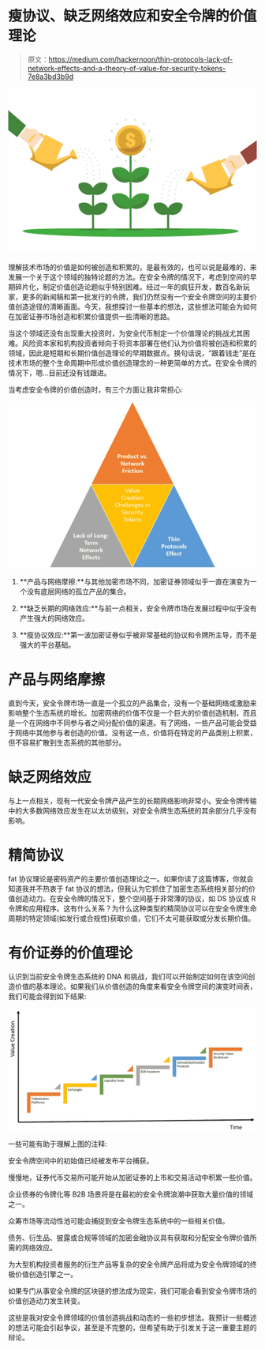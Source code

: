 # 瘦协议、缺乏网络效应和安全令牌的价值理论

> 原文：<https://medium.com/hackernoon/thin-protocols-lack-of-network-effects-and-a-theory-of-value-for-security-tokens-7e8a3bd3b9d>

![](img/eab00b07e490936f1a05082b1cbadaa6.png)

理解技术市场的价值是如何被创造和积累的，是最有效的，也可以说是最难的，来发展一个关于这个领域的独特论题的方法。在安全令牌的情况下，考虑到空间的早期碎片化，制定价值创造论题似乎特别困难。经过一年的疯狂开发，数百名新玩家，更多的新闻稿和第一批发行的令牌，我们仍然没有一个安全令牌空间的主要价值创造途径的清晰画面。今天，我想探讨一些基本的想法，这些想法可能会为如何在加密证券市场创造和积累价值提供一些清晰的思路。

当这个领域还没有出现重大投资时，为安全代币制定一个价值理论的挑战尤其困难。风险资本家和机构投资者倾向于将资本部署在他们认为价值将被创造和积累的领域，因此是短期和长期价值创造理论的早期数据点。换句话说，“跟着钱走”是在技术市场的整个生命周期中形成价值创造理念的一种更简单的方式。在安全令牌的情况下，嗯…目前还没有钱跟进。

当考虑安全令牌的价值创造时，有三个方面让我非常担心:

![](img/27e29d9cde639bdc4055742b355b2619.png)

1) **产品与网络摩擦:**与其他加密市场不同，加密证券领域似乎一直在演变为一个没有底层网络的孤立产品的集合。

2) **缺乏长期的网络效应:**与前一点相关，安全令牌市场在发展过程中似乎没有产生强大的网络效应。

3) **瘦协议效应:**第一波加密证券似乎被非常基础的协议和令牌所主导，而不是强大的平台基础。

# 产品与网络摩擦

直到今天，安全令牌市场一直是一个孤立的产品集合，没有一个基础网络或激励来影响整个生态系统的增长。加密网络的价值不仅是一个巨大的价值创造机制，而且是一个在网络中不同参与者之间分配价值的渠道。有了网络，一些产品可能会受益于网络中其他参与者创造的价值。没有这一点，价值将在特定的产品类别上积累，但不容易扩散到生态系统的其他部分。

# 缺乏网络效应

与上一点相关，现有一代安全令牌产品产生的长期网络影响非常小。安全令牌传输中的大多数网络效应发生在以太坊级别，对安全令牌生态系统的其余部分几乎没有影响。

# 精简协议

fat 协议理论是密码资产的主要价值创造理论之一。如果你读了这篇博客，你就会知道我并不热衷于 fat 协议的想法，但我认为它抓住了加密生态系统相关部分的价值创造动力。在安全令牌的情况下，整个空间基于非常薄的协议，如 DS 协议或 R 令牌和应用程序。这有什么关系？为什么这种类型的精简协议可以在安全令牌生命周期的特定领域(如发行或合规性)获取价值，它们不太可能获取或分发长期价值。

# 有价证券的价值理论

认识到当前安全令牌生态系统的 DNA 和挑战，我们可以开始制定如何在该空间创造价值的基本理论。如果我们从价值创造的角度来看安全令牌空间的演变时间表，我们可能会得到如下结果:

![](img/7665c4980042b8d1a99f8425474ea71c.png)

一些可能有助于理解上图的注释:

安全令牌空间中的初始值已经被发布平台捕获。

慢慢地，证券代币交易所可能开始从加密证券的上市和交易活动中积累一些价值。

企业债券的令牌化等 B2B 场景将是在最初的安全令牌浪潮中获取大量价值的领域之一。

众筹市场等流动性池可能会捕捉到安全令牌生态系统中的一些相关价值。

债务、衍生品、披露或合规等领域的加密金融协议具有获取和分配安全令牌价值所需的网络效应。

为大型机构投资者服务的衍生产品等复杂的安全令牌产品将成为安全令牌领域的终极价值创造引擎之一。

如果专门从事安全令牌的区块链的想法成为现实，我们可能会看到安全令牌市场的价值创造动力发生转变。

这些是我对安全令牌领域的价值创造挑战和动态的一些初步想法。我预计一些概述的想法可能会引起争议，甚至是不完整的，但希望有助于引发关于这一重要主题的辩论。